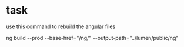 # task
use this command to rebuild the angular files

  ng build --prod --base-href="/ng/" --output-path="../lumen/public/ng"
